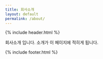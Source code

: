 ```yaml
---
title: 회사소개
layout: default
permalink: /about/
---
```

{% include header.html %}

회사소개 입니다. 소개가 이 페이지에 적히게 됩니다.

{% include footer.html %}
